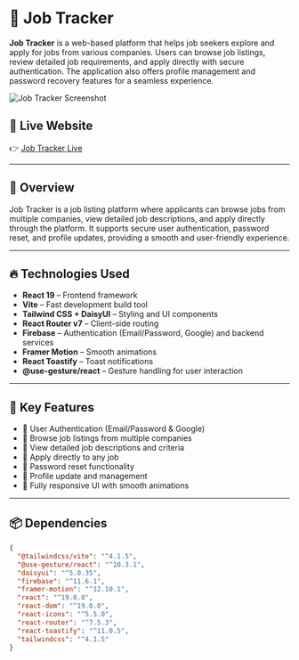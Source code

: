 # 🚀 Job Tracker

**Job Tracker** is a web-based platform that helps job seekers explore and apply for jobs from various companies. Users can browse job listings, review detailed job requirements, and apply directly with secure authentication. The application also offers profile management and password recovery features for a seamless experience.

![Job Tracker Screenshot](https://i.ibb.co/SnJhWjT/job-tracker-screenshot.png) <!-- Replace this link with your own screenshot URL -->

## 🔗 Live Website
👉 [Job Tracker Live](https://job-tracker-41ddb.web.app/)

---

## 🧠 Overview

Job Tracker is a job listing platform where applicants can browse jobs from multiple companies, view detailed job descriptions, and apply directly through the platform. It supports secure user authentication, password reset, and profile updates, providing a smooth and user-friendly experience.

---

## 🔥 Technologies Used

- **React 19** – Frontend framework
- **Vite** – Fast development build tool
- **Tailwind CSS + DaisyUI** – Styling and UI components
- **React Router v7** – Client-side routing
- **Firebase** – Authentication (Email/Password, Google) and backend services
- **Framer Motion** – Smooth animations
- **React Toastify** – Toast notifications
- **@use-gesture/react** – Gesture handling for user interaction

---

## 🚀 Key Features

- 🔐 User Authentication (Email/Password & Google)
- 🏢 Browse job listings from multiple companies
- 📄 View detailed job descriptions and criteria
- 📨 Apply directly to any job
- 🔑 Password reset functionality
- 👤 Profile update and management
- 🎨 Fully responsive UI with smooth animations

---

## 📦 Dependencies

```json
{
  "@tailwindcss/vite": "^4.1.5",
  "@use-gesture/react": "^10.3.1",
  "daisyui": "^5.0.35",
  "firebase": "^11.6.1",
  "framer-motion": "^12.10.1",
  "react": "^19.0.0",
  "react-dom": "^19.0.0",
  "react-icons": "^5.5.0",
  "react-router": "^7.5.3",
  "react-toastify": "^11.0.5",
  "tailwindcss": "^4.1.5"
}
